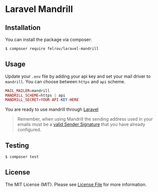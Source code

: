 # Laravel Mandrill

## Installation

You can install the package via composer:

``` bash
$ composer require felrov/laravel-mandrill
```

## Usage

Update your `.env` file by adding your api key and set your mail driver to `mandrill`.
You can choose between `https` and `api` scheme.

```php
MAIL_MAILER=mandrill
MANDRILL_SCHEME=https | api
MANDRILL_SECRET=YOUR-API-KEY-HERE
```

You are ready to use mandrill through [Laravel](https://laravel.com/docs/8.x/mail)

> Remember, when using Mandrill the sending address used in your emails must be a [valid Sender Signature](https://mandrill.zendesk.com/hc/en-us/articles/205582267-About-SPF-and-DKIM) that you have already configured.

## Testing

``` bash
$ composer test
```

## License

The MIT License (MIT). Please see [License File](LICENSE.md) for more information.
